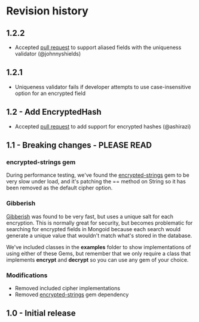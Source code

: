 # Revision history

## 1.2.2
* Accepted [pull request](https://github.com/KoanHealth/mongoid-encrypted-fields/pull/10) to support aliased fields with the uniqueness validator (@johnnyshields)

## 1.2.1
* Uniqueness validator fails if developer attempts to use case-insensitive option for an encrypted field

## 1.2 - Add EncryptedHash
* Accepted [pull request](https://github.com/KoanHealth/mongoid-encrypted-fields/pull/4) to add support for encrypted hashes (@ashirazi)

## 1.1 - Breaking changes - PLEASE READ

### encrypted-strings gem
During performance testing, we've found the [encrypted-strings](https://github.com/pluginaweek/encrypted_strings) gem
to be very slow under load, and it's patching the == method on String so it has been removed as the default cipher option.

### Gibberish
[Gibberish](https://github.com/mdp/gibberish) was found to be very fast, but uses a unique salt for each encryption.
This is normally great for security, but becomes problematic for searching for encrypted fields in Mongoid because each
search would generate a unique value that wouldn't match what's stored in the database.

We've included classes in the **examples** folder to show implementations of using either of these Gems, but remember that
we only require a class that implements **encrypt** and **decrypt** so you can use any gem of your choice.

### Modifications

* Removed included cipher implementations
* Removed [encrypted-strings](https://github.com/pluginaweek/encrypted_strings) gem dependency

## 1.0 - Initial release
